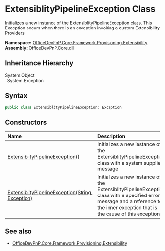 # ExtensiblityPipelineException Class
 Initializes a new instance of the ExtensiblityPipelineException class. This Exception occurs when there is an exception invoking a custom Extensibility Providers   

**Namespace:** [OfficeDevPnP.Core.Framework.Provisioning.Extensibility](OfficeDevPnP.Core.Framework.Provisioning.Extensibility.md)  
**Assembly:** OfficeDevPnP.Core.dll  
## Inheritance Hierarchy
System.Object  
&ensp;System.Exception  
## Syntax
```C#
public class ExtensiblityPipelineException: Exception
```
## Constructors
|**Name**|**Description**|
|:-----|:-----|
| [ExtensiblityPipelineException()](OfficeDevPnP.Core.Framework.Provisioning.Extensibility.ExtensiblityPipelineException.ctor1.md) | Initializes a new instance of the ExtensiblityPipelineException class with a system supplied message 
| [ExtensiblityPipelineException(String, Exception)](OfficeDevPnP.Core.Framework.Provisioning.Extensibility.ExtensiblityPipelineException.ctor2.md) | Initializes a new instance of the ExtensiblityPipelineException class with a specified error message and a reference to the inner exception that is the cause of this exception. 
## See also
- [OfficeDevPnP.Core.Framework.Provisioning.Extensibility](OfficeDevPnP.Core.Framework.Provisioning.Extensibility.md)
